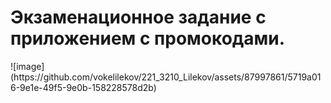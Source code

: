 <h1>Экзаменационное задание с приложением с промокодами.</h1>
![image](https://github.com/vokelilekov/221_3210_Lilekov/assets/87997861/5719a016-9e1e-49f5-9e0b-158228578d2b)
